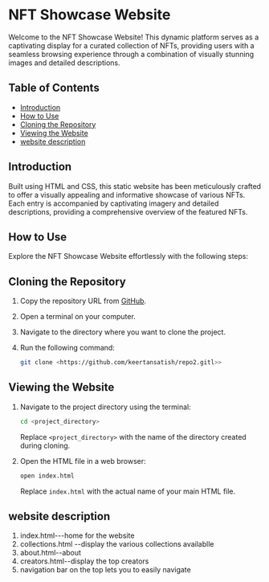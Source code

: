 # NFT Showcase Website

Welcome to the NFT Showcase Website! This dynamic platform serves as a captivating display for a curated collection of NFTs, providing users with a seamless browsing experience through a combination of visually stunning images and detailed descriptions.

## Table of Contents
- [Introduction](#introduction)
- [How to Use](#how-to-use)
- [Cloning the Repository](#cloning-the-repository)
- [Viewing the Website](#viewing-the-website)
- [website description](#website-description)

## Introduction

Built using HTML and CSS, this static website has been meticulously crafted to offer a visually appealing and informative showcase of various NFTs. Each entry is accompanied by captivating imagery and detailed descriptions, providing a comprehensive overview of the featured NFTs.

## How to Use

Explore the NFT Showcase Website effortlessly with the following steps:

## Cloning the Repository

1. Copy the repository URL from [GitHub](<https://github.com/keertansatish/repo2.git>).
2. Open a terminal on your computer.
3. Navigate to the directory where you want to clone the project.
4. Run the following command:

    ```bash
    git clone <https://github.com/keertansatish/repo2.gitl>>
    ```

## Viewing the Website

1. Navigate to the project directory using the terminal:

    ```bash
    cd <project_directory>
    ```

   Replace `<project_directory>` with the name of the directory created during cloning.

2. Open the HTML file in a web browser:

    ```bash
    open index.html
    ```

   Replace `index.html` with the actual name of your main HTML file.
## website description
1. index.html---home for the website 
2. collections.html --display the various collections availablle
3. about.html--about
4. creators.html--display the top creators
5. navigation bar on the top lets  you to easily navigate
   

